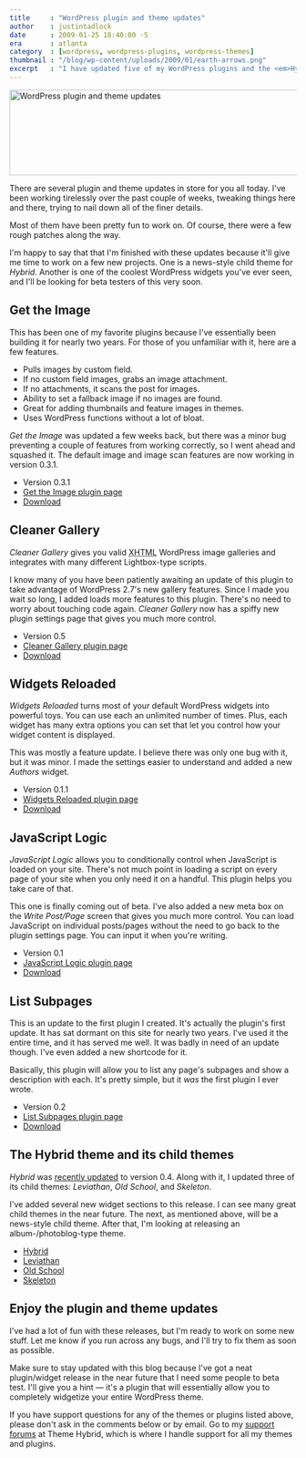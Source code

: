 ```yaml
---
title     : "WordPress plugin and theme updates"
author    : justintadlock
date      : 2009-01-25 18:40:00 -5
era       : atlanta
category  : [wordpress, wordpress-plugins, wordpress-themes]
thumbnail : "/blog/wp-content/uploads/2009/01/earth-arrows.png"
excerpt   : "I have updated five of my WordPress plugins and the <em>Hybrid</em> theme along with its child themes.  It's time to update."
---
```


<img src="http://justintadlock.com/blog/wp-content/uploads/2009/01/wp-plugin-theme-updates.png" alt="WordPress plugin and theme updates" title="WordPress plugin and theme updates" width="600" height="150" class="aligncenter size-full wp-image-1419" />

There are several plugin and theme updates in store for you all today.  I've been working tirelessly over the past couple of weeks, tweaking things here and there, trying to nail down all of the finer details.

Most of them have been pretty fun to work on.  Of course, there were a few rough patches along the way.

I'm happy to say that that I'm finished with these updates because it'll give me time to work on a few new projects.  One is a news-style child theme for <em>Hybrid</em>.  Another is one of the coolest WordPress widgets you've ever seen, and I'll be looking for beta testers of this very soon.

## Get the Image

This has been one of my favorite plugins because I've essentially been building it for nearly two years.  For those of you unfamiliar with it, here are a few features.

<ul>
	<li>Pulls images by custom field.</li>
	<li>If no custom field images, grabs an image attachment.</li>
	<li>If no attachments, it scans the post for images.</li>
	<li>Ability to set a fallback image if no images are found.</li>
	<li>Great for adding thumbnails and feature images in themes.</li>
	<li>Uses WordPress functions without a lot of bloat.</li>
</ul>

<em>Get the Image</em> was updated a few weeks back, but there was a minor bug preventing a couple of features from working correctly, so I went ahead and squashed it.  The default image and image scan features are now working in version 0.3.1.

<ul>
<li>Version 0.3.1</li>
<li><a href="http://justintadlock.com/archives/2008/05/27/get-the-image-wordpress-plugin" title="Get the Image WordPress plugin">Get the Image plugin page</a></li>
<li><a href="http://justintadlock.com/downloads/get-the-image.zip" title="Download Get the Image">Download</a></li>
</ul>

## Cleaner Gallery

<em>Cleaner Gallery</em> gives you valid <acronym title="Extensible Hypertext Markup Language">XHTML</acronym> WordPress image galleries and integrates with many different Lightbox-type scripts.

I know many of you have been patiently awaiting an update of this plugin to take advantage of WordPress 2.7's new gallery features.  Since I made you wait so long, I added loads more features to this plugin.  There's no need to worry about touching code again.  <em>Cleaner Gallery</em> now has a spiffy new plugin settings page that gives you much more control.

<ul>
<li>Version 0.5</li>
<li><a href="http://justintadlock.com/archives/2008/04/13/cleaner-wordpress-gallery-plugin" title="Cleaner WordPress Gallery plugin">Cleaner Gallery plugin page</a></li>
<li><a href="http://justintadlock.com/downloads/cleaner-gallery.zip" title="Download Cleaner WordPress Gallery">Download</a></li>
</ul>

<h2>
Widgets Reloaded</h2>

<em>Widgets Reloaded</em> turns most of your default WordPress widgets into powerful toys.  You can use each an unlimited number of times.  Plus, each widget has many extra options you can set that let you control how your widget content is displayed.

This was mostly a feature update.  I believe there was only one bug with it, but it was minor.  I made the settings easier to understand and added a new <em>Authors</em> widget.

<ul>
<li>Version 0.1.1</li>
<li><a href="http://justintadlock.com/archives/2008/12/09/widgets-reloaded-wordpress-plugin" title="Widgets Reloaded WordPress plugin">Widgets Reloaded plugin page</a></li>
<li><a href="http://justintadlock.com/downloads/widgets-reloaded.zip" title="Download Widgets Reloaded">Download</a></li>
</ul>

## JavaScript Logic

<em>JavaScript Logic</em> allows you to conditionally control when JavaScript is loaded on your site.  There's not much point in loading a script on every page of your site when you only need it on a handful.  This plugin helps you take care of that.

This one is finally coming out of beta.  I've also added a new meta box on the <em>Write Post/Page</em> screen that gives you much more control.  You can load JavaScript on individual posts/pages without the need to go back to the plugin settings page.  You can input it when you're writing.

<ul>
<li>Version 0.1</li>
<li><a href="http://justintadlock.com/archives/2008/12/12/javascript-logic-wordpress-plugin" title="JavaScript Logic WordPress plugin">JavaScript Logic plugin page</a></li>
<li><a href="http://justintadlock.com/downloads/javascript-logic.zip" title="Download JavaScript Logic">Download</a></li>
</ul>

## List Subpages

This is an update to the first plugin I created.  It's actually the plugin's first update.  It has sat dormant on this site for nearly two years.  I've used it the entire time, and it has served me well.  It was badly in need of an update though.  I've even added a new shortcode for it.

Basically, this plugin will allow you to list any page's subpages and show a description with each.  It's pretty simple, but it <em>was</em> the first plugin I ever wrote.

<ul>
<li>Version 0.2</li>
<li><a href="http://justintadlock.com/archives/2007/04/17/list-subpages-with-descriptions-wordpress-plugin" title="List Subpages WordPress plugin">List Subpages plugin page</a></li>
<li><a href="http://justintadlock.com/downloads/list-subpages.zip" title="Download List Subpages">Download</a></li>
</ul>

## The Hybrid theme and its child themes

<em>Hybrid</em> was <a href="http://themehybrid.com/archives/2009/01/hybrid-theme-release-version-04" title="Hybrid theme release: Version 0.4">recently updated</a> to version 0.4.  Along with it, I updated three of its child themes: <em>Leviathan</em>, <em>Old School</em>, and <em>Skeleton</em>.

I've added several new widget sections to this release.  I can see many great child themes in the near future.  The next, as mentioned above, will be a news-style child theme.  After that, I'm looking at releasing an album-/photoblog-type theme.

<ul>
<li><a href="http://themehybrid.com/themes/hybrid" title="Hybrid WordPress theme framework">Hybrid</a></li>
<li><a href="http://themehybrid.com/themes/leviathan" title="Leviathan WordPress theme">Leviathan</a></li>
<li><a href="http://themehybrid.com/themes/old-school" title="Old School WordPress theme">Old School</a></li>
<li><a href="http://themehybrid.com/themes/skeleton" title="Skeleton WordPress theme">Skeleton</a></li>
</ul>

## Enjoy the plugin and theme updates

I've had a lot of fun with these releases, but I'm ready to work on some new stuff.  Let me know if you run across any bugs, and I'll try to fix them as soon as possible.

Make sure to stay updated with this blog because I've got a neat plugin/widget release in the near future that I need some people to beta test.  I'll give you a hint &mdash; it's a plugin that will essentially allow you to completely widgetize your entire WordPress theme.

<p class="note">If you have support questions for any of the themes or plugins listed above, please don't ask in the comments below or by email.  Go to my <a href="http://themehybrid.com/support" title="Theme Hybrid support forums">support forums</a> at Theme Hybrid, which is where I handle support for all my themes and plugins.</p>
